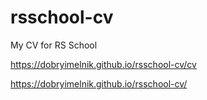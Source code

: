 # rsschool-cv
My CV for RS School

https://dobryimelnik.github.io/rsschool-cv/cv

https://dobryimelnik.github.io/rsschool-cv/
